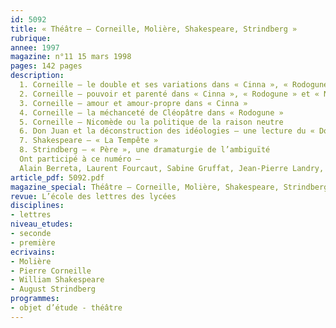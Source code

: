 ```yaml
---
id: 5092
title: « Théâtre – Corneille, Molière, Shakespeare, Strindberg »
rubrique: 
annee: 1997
magazine: n°11 15 mars 1998
pages: 142 pages
description: 
  1. Corneille – le double et ses variations dans « Cinna », « Rodogune » et « Nicomède »
  2. Corneille – pouvoir et parenté dans « Cinna », « Rodogune » et « Nicomède »
  3. Corneille – amour et amour-propre dans « Cinna »
  4. Corneille – la méchanceté de Cléopâtre dans « Rodogune »
  5. Corneille – Nicomède ou la politique de la raison neutre
  6. Don Juan et la déconstruction des idéologies – une lecture du « Dom Juan » de Molière
  7. Shakespeare – « La Tempête »
  8. Strindberg – « Père », une dramaturgie de l’ambiguïté
  Ont participé à ce numéro – 
  Alain Berreta, Laurent Fourcaut, Sabine Gruffat, Jean-Pierre Landry, Thérèse Lassalle-Maraval, Jacques Le Marinel, Olivier Leplâtre, Laurent Thirouin
article_pdf: 5092.pdf
magazine_special: Théâtre – Corneille, Molière, Shakespeare, Strindberg
revue: L’école des lettres des lycées
disciplines:
- lettres
niveau_etudes:
- seconde
- première
ecrivains:
- Molière
- Pierre Corneille
- William Shakespeare
- August Strindberg
programmes:
- objet d’étude - théâtre
---
```

